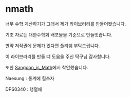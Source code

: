 # nmath


너무 수학 계산하기가 그래서 제가 라이브러리를 만들어봣습니다.

기초 자료는 대한수학회 배포물을 기준으로 만들엇습니다.

만약 저작권에 문제가 있다면 풀리퀘 부탁드립니다.

이 라이브러리를 만들 떄 도움을 주신 딱구님 감사합니다.

또한 [Sangoon_is_Math](https://github.com/ttakkku/Sangoon_Is_Math)에서 착안했습니다.

Naesung : 통계에 힘쓰자

DPS0340 : 행렬에 
